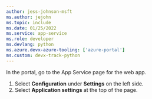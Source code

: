 ```yaml
---
author: jess-johnson-msft
ms.author: jejohn
ms.topic: include
ms.date: 01/25/2022
ms.service: app-service
ms.role: developer
ms.devlang: python
ms.azure.devx-azure-tooling: ['azure-portal']
ms.custom: devx-track-python
---
```


In the portal, go to the App Service page for the web app.

1. Select **Configuration** under **Settings** on the left side.
1. Select **Application settings** at the top of the page.
